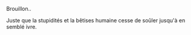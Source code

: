 Brouillon.. 


Juste que la stupidités et la bêtises humaine cesse de soûler jusqu'à en semblé ivre. 
